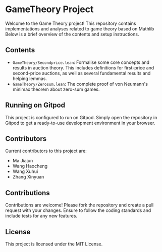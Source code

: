 # GameTheory Project

Welcome to the Game Theory project! 
This repository contains implementations and analyses related to game theory based on Mathlib
Below is a brief overview of the contents and setup instructions.

## Contents

- `GameTheory/Secondprice.lean`: Formalise some core concepts and results in auction theory. This includes definitions for first-price and second-price auctions, as well as several fundamental results and helping lemmas.
- `GameTheory/Zerosum.lean`: The complete proof of  von Neumann's minimax theorem about zero-sum games.

## Running on Gitpod
This project is configured to run on Gitpod. Simply open the repository in Gitpod to get a ready-to-use development environment in your browser.

## Contributors
Current contributors to this project are:

- Ma Jiajun
- Wang Haocheng
- Wang Xuhui
- Zhang Xinyuan

## Contributions
Contributions are welcome! Please fork the repository and create a pull request with your changes. Ensure to follow the coding standards and include tests for any new features.

## License
This project is licensed under the MIT License. 
